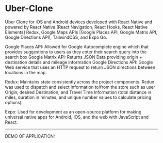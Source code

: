 # Uber-Clone
Uber Clone for iOS and Android devices developed with React Native and powered by React Native [React Navigation, React Hooks, React Native Elements] Redux, Google Maps APIs [Google Places API, Google Matrix API, Google Directions API], TailwindCSS, and Expo Go.

Google Places API: Allowed for Google Autocomplete engine which that provides suggestions to users as they enter their search query into the search box
Google Matrix API: Returns JSON Data providing origin + destination details and mileage information
Google Directions API: Google Web service that uses an HTTP request to return JSON directions between locations in the map.

Redux: Maintains state consistently across the project components. Redux was used to dispatch and select information to/from the store such as user Origin, desired Destination, and Travel Time Information (total distance in miles, duration in minutes, and unique number values to calculate pricing options).

Expo: Used for development as an open-source platform for making universal native apps for Android, iOS, and the web with JavaScript and React.

---------------------------------------------------------------------------------------------------------------------------------------------------

DEMO OF APPLICATION: 
